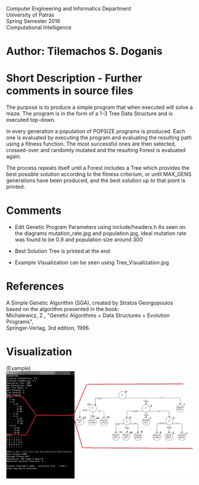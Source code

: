 Computer Engineering and Informatics Department  
University of Patras  
Spring Semester 2016  
Computational Intelligence  

# Author: Tilemachos S. Doganis

# Short Description - Further comments in source files


 The purpose is to produce a simple program that when executed will solve a maze.
The program is in the form of a 1-3 Tree Data Structure and is executed top-down.

 In every generation a population of POPSIZE programs is produced.
Each one is evaluated by executing the program and evaluating the resulting
path using a fitness function. The most successful ones are then selected,
crossed-over and randomly mutated and the resulting Forest is evaluated again.

 The process repeats itself until a Forest includes a Tree which provides the
best possible solution according to the fitness criterium, or until MAX_GENS generations
have been produced, and the best solution up to that point is printed.

# Comments

- Edit Genetic Program Parameters using include/headers.h
As seen on the diagrams mutation_rate.jpg and population.jpg,
ideal mutation rate was found to be 0.9 and population size around 300
	
- Best Solution Tree is printed at the end
	
- Example Visualization can be seen using Tree_Visualization.jpg

# References
A Simple Genetic Algorithm (SGA), created by Stratos Georgopoulos  
  based on the algorithm presented in the book:  
  Michalewicz, Z., "Genetic Algorithms + Data Structures = Evolution Programs",  
  Springer-Verlag, 3rd edition, 1996.  

# Visualization
(Example)
![Alt text](/Tree_Visualization.jpg)
